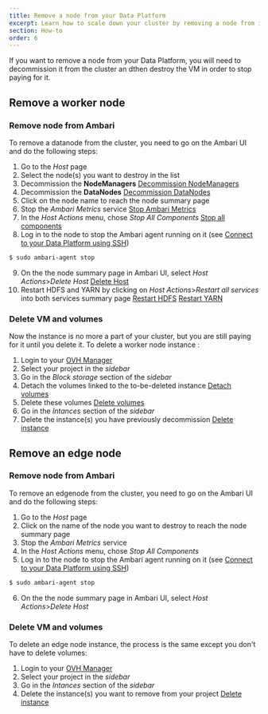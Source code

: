 ```yaml
---
title: Remove a node from your Data Platform
excerpt: Learn how to scale down your cluster by removing a node from it.
section: How-to
order: 6
---
```


If you want to remove a node from your Data Platform, you will need to decommission it from the cluster an dthen destroy the VM in order to stop paying for it.

## Remove a worker node

### Remove node from Ambari

To remove a datanode from the cluster, you need to go on the Ambari UI and do the following steps:

1.  Go to the *Host* page
2.  Select the node(s) you want to destroy in the list
3.  Decommission the **NodeManagers**
[Decommission NodeManagers](images/deco-nodemanager.png)
4.  Decommission the **DataNodes**
[Decommission DataNodes](images/deco-datanode.png)
5.  Click on the node name to reach the node summary page
6.  Stop the *Ambari Metrics* service
[Stop Ambari Metrics](images/stop-ambari-metrics.png)
7.  In the *Host Actions* menu, chose *Stop All Components*
[Stop all components](images/stop-components.png)
8.  Log in to the node to stop the Ambari agent running on it (see [Connect to your Data Platform using SSH](../connect-using-ssh/guide.en-gb.md))
```bash
$ sudo ambari-agent stop
```
9.  On the the node summary page in Ambari UI, select *Host Actions*>*Delete Host*
[Delete Host](images/delete-host.png)
10. Restart HDFS and YARN by clicking on *Host Actions*>*Restart all services* into both services summary page
[Restart HDFS](images/restart-hdfs.png)
[Restart YARN](images/restart-yarn.png)


### Delete VM and volumes

Now the instance is no more a part of your cluster, but you are still paying for it until you delete it.
To delete a worker node instance :

1.  Login to your [OVH Manager](https://www.ovh.com/manager/public-cloud/index.html)
2.  Select your project in the *sidebar* 
3.  Go in the *Block storage* section of the *sidebar*
4.  Detach the volumes linked to the to-be-deleted instance
[Detach volumes](images/detach-volumes.png)
5.  Delete these volumes
[Delete volumes](images/delete-volumes.png)
6.  Go in the *Intances* section of the *sidebar*
7.  Delete the instance(s) you have previously decommission
[Delete instance](images/delete-instance.png)


## Remove an edge node

### Remove node from Ambari

To remove an edgenode from the cluster, you need to go on the Ambari UI and do the following steps:

1.  Go to the *Host* page
2.  Click on the name of the node you want to destroy to reach the node summary page
3.  Stop the *Ambari Metrics* service
4.  In the *Host Actions* menu, chose *Stop All Components*
5.  Log in to the node to stop the Ambari agent running on it (see [Connect to your Data Platform using SSH](../connect-using-ssh/guide.en-gb.md))
```bash
$ sudo ambari-agent stop
```
6.  On the the node summary page in Ambari UI, select *Host Actions*>*Delete Host*


### Delete VM and volumes

To delete an edge node instance, the process is the same except you don't have to delete volumes:

1.  Login to your [OVH Manager](https://www.ovh.com/manager/public-cloud/index.html)
2.  Select your project in the *sidebar* 
3.  Go in the *Intances* section of the *sidebar*
7.  Delete the instance(s) you want to remove from your project
[Delete instance](images/delete-instance.png)